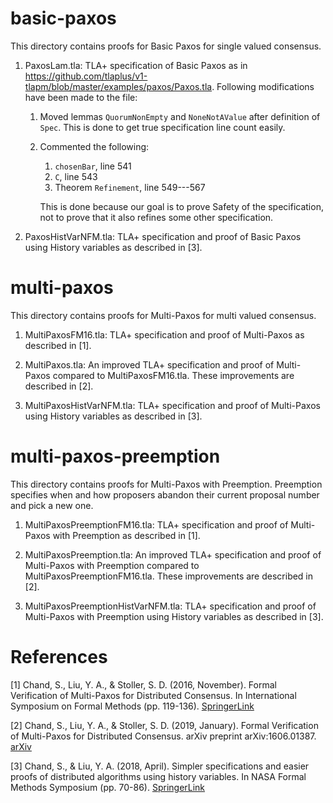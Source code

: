 # basic-paxos
This directory contains proofs for Basic Paxos for single valued consensus.

1. PaxosLam.tla:
TLA+ specification of Basic Paxos as in
<https://github.com/tlaplus/v1-tlapm/blob/master/examples/paxos/Paxos.tla>.
Following modifications have been made to the file:

    1. Moved lemmas `QuorumNonEmpty` and `NoneNotAValue` after definition of `Spec`. This is done to get true specification line count easily.
      
    2. Commented the following:
        1. `chosenBar`, line 541
        2. `C`, line 543
        3. Theorem `Refinement`, line 549---567
      
       This is done because our goal is to prove Safety of the specification, not to prove that it also refines some other specification.
   
2. PaxosHistVarNFM.tla:
TLA+ specification and proof of Basic Paxos using History variables as described in \[3\].

# multi-paxos
This directory contains proofs for Multi-Paxos for multi valued consensus.

1. MultiPaxosFM16.tla:
TLA+ specification and proof of Multi-Paxos as described in \[1\].

2. MultiPaxos.tla:
An improved TLA+ specification and proof of Multi-Paxos compared to MultiPaxosFM16.tla. These improvements are described in \[2\].

3. MultiPaxosHistVarNFM.tla:
TLA+ specification and proof of Multi-Paxos using History variables as described in \[3\].

# multi-paxos-preemption
This directory contains proofs for Multi-Paxos with Preemption. Preemption specifies when and how proposers abandon their current proposal number and pick a new one.

1. MultiPaxosPreemptionFM16.tla:
TLA+ specification and proof of Multi-Paxos with Preemption
as described in \[1\].

2. MultiPaxosPreemption.tla:
An improved TLA+ specification and proof of Multi-Paxos with Preemption compared to MultiPaxosPreemptionFM16.tla. These improvements are described in \[2\].

3. MultiPaxosPreemptionHistVarNFM.tla:
TLA+ specification and proof of Multi-Paxos with Preemption using History variables as described in \[3\].

# References
\[1\] Chand, S., Liu, Y. A., & Stoller, S. D. (2016, November). Formal Verification of Multi-Paxos for Distributed Consensus. In International Symposium on Formal Methods (pp. 119-136). [SpringerLink](https://link.springer.com/chapter/10.1007/978-3-319-48989-6_8)

\[2\] Chand, S., Liu, Y. A., & Stoller, S. D. (2019, January). Formal Verification of Multi-Paxos for Distributed Consensus. arXiv preprint arXiv:1606.01387. [arXiv](https://arxiv.org/abs/1606.01387)

\[3\] Chand, S., & Liu, Y. A. (2018, April). Simpler specifications and easier proofs of distributed algorithms using history variables. In NASA Formal Methods Symposium (pp. 70-86). [SpringerLink](https://link.springer.com/chapter/10.1007/978-3-319-77935-5_5)
